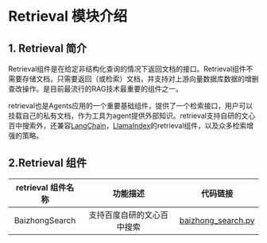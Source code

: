 # Retrieval 模块介绍
## 1. Retrieval 简介

Retrieval组件是在给定非结构化查询的情况下返回文档的接口。Retrieval组件不需要存储文档，只需要返回（或检索）文档，并支持对上游向量数据库数据的增删查改操作。是目前最流行的RAG技术最重要的组件之一。

retrieval也是Agents应用的一个重要基础组件，提供了一个检索接口，用户可以挂载自己的私有文档，作为工具为agent提供外部知识。retrieval支持自研的文心百中搜索外，还兼容[LangChain](https://python.langchain.com/docs/modules/data_connection/)，[LlamaIndex](https://docs.llamaindex.ai/en/stable/getting_started/starter_example.html)的retrieval组件，以及众多检索增强的策略。

## 2.Retrieval 组件

| retrieval 组件名称 | 功能描述 | 代码链接
| :--: | :--: | :--: |
| BaizhongSearch| 支持百度自研的文心百中搜索| [baizhong_search.py](../../erniebot-agent/src/erniebot_agent/retrieval/baizhong_search.py) |



